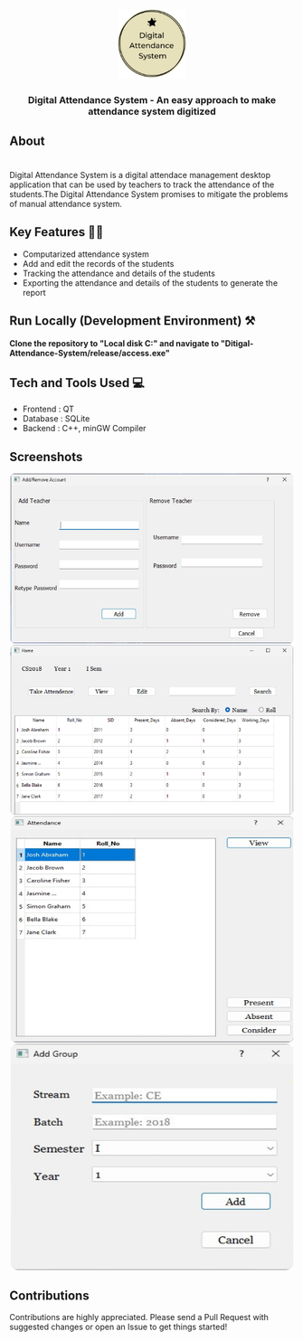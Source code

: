 <h1 align="center">
    <img src="screenshots/Logo.jpg" width=120px/>
</h1>
<h3 align="center">
    <b>Digital Attendance System - An easy approach to make attendance system digitized</b>
</h3>



## About 
<h1></h1>

Digital Attendance System is a digital attendace management desktop application that can be used by teachers to track the attendance of the students.The Digital Attendance System promises to mitigate the problems of manual attendance system.

## Key Features 🧑‍💻

- Computarized attendance system  
- Add and edit the records of the students
- Tracking the attendance and details of the students
- Exporting the attendance and details of the students to generate the report

## Run Locally (Development Environment) ⚒️

#### Clone the repository to "Local disk C:" and navigate to  "Ditigal-Attendance-System/release/access.exe" 


## Tech and Tools Used 💻

- Frontend : QT
- Database : SQLite
- Backend  : C++, minGW Compiler

  
## Screenshots 

<div align="center">
  <img src="screenshots/AddRemoveTeachers.jpg" height=300 width=500/>
  <img src="screenshots/StudentDetails.jpg" height=300 width=500/>
  <img src="screenshots/Attendance.jpg" height=400 width=500/>
  <img src="screenshots/AddGroup.jpg" height=400 width=500/>
</div>

## Contributions

Contributions are highly appreciated. Please send a Pull Request with suggested changes or open an Issue to get things started!
